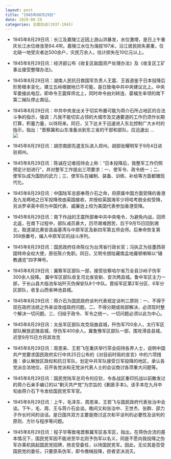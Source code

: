 ```yaml
---
layout: post
title: "1945年08月29日"
date: 2020-08-29
categories: 全面抗战(1937-1945)
---
```


<meta name="referrer" content="no-referrer" />

- 1945年8月29日讯：长江及嘉陵江近因上游山洪暴发，水位激增，是日上午重庆长江水位继涨至84.4呎。嘉陵江水位为海拔197米，沿江居民损失甚重，仅北碚一地受灾者达500余户，灾民万余人，估计损失在10亿元以上。 

- 1945年8月29日讯：经济部公布《收复区敌国资产处理办法》及《收复区工矿事业接受整理办法》。 

- 1945年8月29日讯：湖南人民抗日救国军负责人王震、王首道鉴于日本投降后形势根本变化，建立五岭根据地已不可能，是日致电中共中央建议北上。中央 军委接此电后，即命令王震挥师北上，同时命令由刘转连、晏福生率领的南下第二梯队停止南征。 

- 1945年8月29日讯：中共中央发出关于切实布置可能为蒋介石所占地区的合法斗争的指示，强调：凡我不能切实占领的大城市及交通要道的工作仍须作长期打算，积蓄力量，以待将来。同日，又下达关于迅速进入东北控制广大乡村的指示，指出：“晋察冀和山东准备派到东三省的干部和部队，应迅速出 ... <br/><img src="https://wx2.sinaimg.cn/large/aca367d8ly1gi7ta7dcftj20c80ft74j.jpg" />

- 1945年8月29日讯：胡宗南部先遣支队进入郑州。胡部张耀明军于9月4日进驻郑州。 

- 1945年8月29日讯：陈诚在记者招待会上称：“日本投降后，我整军工作仍照预定计划进行”，并对整军工作提出三项要求：一、使军令、政令统一；二、使军队成为国防的武力；三、使军队在编制、装备、训练、补给等方面都臻现代化。 

- 1945年8月29日讯：中国陆军总部奉蒋介石之命，将原属中国方面受降的香港及九龙两地之日军投降改由英国接收，并授权英国海军少将哈考脱全权受降，另派罗卓英中将为中国代表、威廉逊上校为美国代表参加香港受降。 

- 1945年8月29日讯：南下作战的王震所部奉中共中央电令，为避免内战，回师北返，在南下过程中，部队减员甚大，历尽艰难困苦，后于9月15日回到湘北，取道湖北黄安县庙基湾与中原军区及新四军第五师会师。后奉命恢复第359旅番号，编入中原军区的战斗序列。 

- 1945年8月29日讯：国民政府任命陈仪为台湾省行政长官；冯执正为驻墨西哥国特命全权大使，原任陈介免职。同日，又明令颁给藏南孟地庸顿喇嘛以“辅教通览”四字禅号。 

- 1945年8月29日讯：冀察军区部队一部，接受驻察哈尔省万全县沙岭子伪军300余人投降。 冀中军区部队收复河北省安新、安次两县城。鲁中军区主力一部，于长山县大临池车站歼灭伪保安队8个中队。晋绥军区第2军分区、6军分区部队，收复山西省神池县城。 

- 1945年8月29日讯：蒋介石为国民政府谈判代表规定谈判三原则：一、不得于现在政府法统之外来谈改组政府问题。二、不得分期或局部解决，必须现时整个解决一切问题。三、归结于政令、军令之统一，一切问题必须以此为中心。 

- 1945年8月29日讯：太岳军区部队攻克垣曲县城，歼伪军700余人，太行军区部队解放武陵县城，俘伪军400余人。冀鲁豫军区部队一部，围攻滑县县城，迟至9月15日方将其攻克 

- 1945年8月29日讯：周恩来、王若飞在重庆举行茶会招待各界人士，说明中国共产党要求国民政府实行中共25日公布的《对目前时局的宣言》中的六项措施：承认解放区政权和抗日军队，划定中共军队接受日军投降的地区，承认各党派合法地位，召开各党派和无党派代表人士的会议商讨各项重大问题等。 

- 1945年8月29日讯：国民党陆军总司令何应钦，令各战区重印抗战以前散发过的蒋介石亲手编订的以“剿灭共产党”为宗旨的《剿匪手本》。该手本在九月中旬由蒋介石下令发给国民党军军官。 

- 1945年8月29日讯：上午，毛泽东、周恩来、王若飞与国民政府代表张治中会谈。下午，毛、周、王与蒋介石会谈。晚间又和张治中、王世杰、张群、邵力子作长时间的谈话。是日国共双方主要是商讨这次和平谈判的必要性及谈判的原则、方针与程序等问题。 

- 1945年8月29日讯：程子华等致电晋察冀军区各军区，指出，在蒋伪合流的基本情况下，国民党军因不能进至华北则予伪军以名义，同是不愿向我投降之伪军亦乘机挑起国民党招牌，扬言受委任，以待国民党军。因此，无论其是否受国民党的委任，只要原系伪军，即令缴械投降，拒者坚决消灭。 

